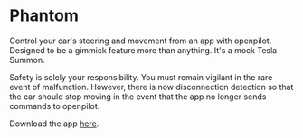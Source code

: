 # Phantom
Control your car's steering and movement from an app with openpilot. Designed to be a gimmick feature more than anything. It's a mock Tesla Summon.

Safety is solely your responsibility. You must remain vigilant in the rare event of malfunction. However, there is now disconnection detection so that the car should stop moving in the event that the app no longer sends commands to openpilot.

Download the app [here](https://github.com/ShaneSmiskol/phantom-app/blob/master/phantom-app.apk?raw=true).
